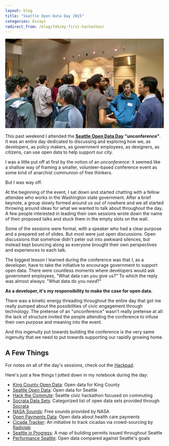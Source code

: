 ```yaml
---
layout: blog
title: "Seattle Open Data Day 2015"
categories: Essays
redirect_from: /blog/745/my-first-hackathon/
---
```


![Attendees gathering to choose the topics for the Seattle Open Data Day](/blog/images/IMG_20150221_101722140_HDR-1024x576.jpg)

This past weekend I attended the **[Seattle Open Data Day](http://codeforseattle.org/open-data-day/) "unconference"**. It was an entire day dedicated to discussing and exploring how we, as developers, as policy makers, as government employees, as designers, as citizens, can use open data to help support our city.

I was a little put off at first by the notion of an _unconference_: it seemed like a shallow way of framing a smaller, volunteer-based conference event as some kind of anarchist communion of free thinkers.

But I was way off.

At the beginning of the event, I sat down and started chatting with a fellow attendee who works in the Washington state government. After a brief keynote, a group slowly formed around us out of nowhere and we all started throwing around ideas for what we wanted to talk about throughout the day. A few people interested in leading their own sessions wrote down the name of their proposed talks and stuck them in the empty slots on the wall.

Some of the sessions were formal, with a speaker who had a clear purpose and a prepared set of slides. But most were just open discussions. Open discussions that somehow didn't peter out into awkward silences, but instead kept bouncing along as everyone brought their own perspectives and experiences to each talk.

The biggest lesson I learned during the conference was that _I_, as a developer, have to take the initiative to encourage government to support open data. There were countless moments where developers would ask government employees, "What data can you give us?" To which the reply was almost always: "What data do you _need_?"

**As a developer, it's my responsibility to make the case for open data.**

There was a kinetic energy threading throughout the entire day that got me really pumped about the possibilities of civic engagement through technology. The pretense of an "unconference" wasn't really pretense at all: the lack of structure invited the people attending the conference to infuse their own purpose and meaning into the event.

And this ingenuity put towards building the conference is the very same ingenuity that we need to put towards supporting our rapidly growing home.

## A Few Things

For notes on all of the day's sessions, check out the [Hackpad](https://hackpad.com/Seattle-Open-Data-Day-R3eOkJdS2yN).

Here's just a few things I jotted down in my notebook during the day:

- [King County Open Data](https://data.kingcounty.gov/): Open data for King County
- [Seattle Open Data](https://data.seattle.gov/): Open data for Seattle
- [Hack the Commute](http://hackthecommute.seattle.gov/): Seattle civic hackathon focused on commuting
- [Socrata Data Sets](http://odn.animl.socrata.com/): Categorized list of open data sets provided through [Socrata](http://www.socrata.com/)
- [NASA Sounds](http://www.nasa.gov/connect/sounds/): Free sounds provided by NASA
- [Open Payments Data](https://openpaymentsdata.cms.gov/): Open data about health care payments
- [Cicada Tracker](http://project.wnyc.org/cicadas/): An initiative to track cicadas via crowd-sourcing by [Radiolab](http://www.radiolab.org/)
- [Seattle in Progress](https://www.seattleinprogress.com/): A map of building permits issued throughout Seattle
- [Performance Seattle](https://performance.seattle.gov/): Open data compared against Seattle's goals
